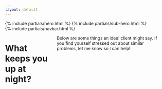 ```yaml
---
layout: default
---
```


<div id="index-wrapper">
  {% include partials/hero.html %}
  {% include partials/sub-hero.html %}
   <div class="contain-to-grid sticky">
    {% include partials/navbar.html %}
  </div>


<div class="row">
  <div class="large-12 columns text-center">
    <h1>What keeps you up at night?</h1>
    <p>Below are some things an ideal client might say. If you find yourself stressed out about similar problems, let me know so I can help!</p>
  </div>
</div>

<!--   <div id="posts" class="row">
    <div class="large-12 columns">
      {% assign index = true %}
      {% for post in paginator.posts %}
        {% assign content = post.content %}
        <article class="row">
          <div class="large-12 columns">
            {% include article.html %}
          </div>
        </article>
      {% endfor %}
    </div>
  </div> -->
  <!-- {% include partials/footer.html %} -->
  <!-- {% include after-footer.html %} -->

</div>
